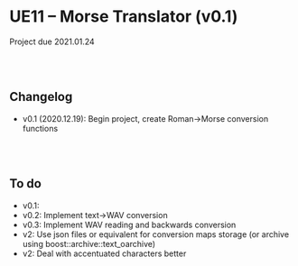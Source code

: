 # UE11 – Morse Translator (v0.1)
Project due 2021.01.24

<br><br>

## Changelog
* v0.1 (2020.12.19): Begin project, create Roman->Morse conversion functions

<br><br>

## To do
* v0.1:
* v0.2: Implement text->WAV conversion
* v0.3: Implement WAV reading and backwards conversion
* v2: Use json files or equivalent for conversion maps storage (or archive using boost::archive::text_oarchive)
* v2: Deal with accentuated characters better